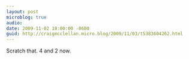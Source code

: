 ```yaml
---
layout: post
microblog: true
audio: 
date: 2009-11-02 18:00:00 -0600
guid: http://craigmcclellan.micro.blog/2009/11/03/t5383604262.html
---
```

Scratch that. 4 and 2 now.
